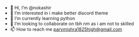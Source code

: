 - 👋 Hi, I’m @nokashir
- 👀 I’m interested in i make better discord theme
- 🌱 I’m currently learning python 
- 💞️ I’m looking to collaborate on tbh nm as i am  not to skilled
- 📫 How to reach me parvmishra1825high@gmail.com

<!---
nokashir/nokashir is a ✨ special ✨ repository because its `README.md` (this file) appears on your GitHub profile.
You can click the Preview link to take a look at your changes.
--->
